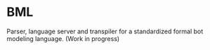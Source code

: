 # BML
Parser, language server and transpiler for a standardized formal bot modeling language. (Work in progress)
